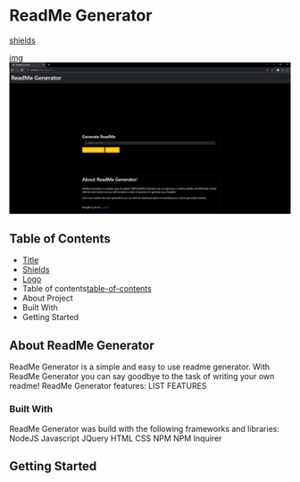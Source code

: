 # ReadMe Generator

<!-- project shields -->
[shields](#shields)

<!-- project logo -->
[img](#img)
![img](/Assets/img/ReadMeScreenCap.png)

<!-- toc -->
<a name="table-of-contents"></a>
## Table of Contents
- [Title](#Table-of-Contents)
- [Shields](#shields)
- [Logo](#img)
- Table of contents[table-of-contents](#Table-of-Contents)
- About Project
- Built With
- Getting Started

<!-- aboout project -->
## About ReadMe Generator

ReadMe Generator is a simple and easy to use readme generator. With ReadMe Generator you can say goodbye to the task of writing your own readme!
ReadMe Generator features:
    LIST FEATURES

<!-- built with -->
### Built With
ReadMe Generator was build with the following frameworks and libraries:
NodeJS
Javascript
JQuery
HTML
CSS
NPM
NPM Inquirer

<!-- getting started -->
## Getting Started